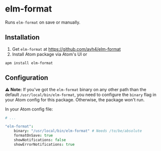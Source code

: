 # elm-format

Runs `elm-format` on save or manually.

## Installation

1. Get `elm-format` at https://github.com/avh4/elm-format
2. Install Atom package via Atom's UI or
   
```
apm install elm-format
```

## Configuration

**⚠️ Note:** If you've got the `elm-format` binary on any other path than the default `/usr/local/bin/elm-format`, you need to configure the `binary` flag in your Atom config for this package. Otherwise, the package won't run.

In your Atom config file:

```cson
# ...

"elm-format":
    binary: "/usr/local/bin/elm-format" # Needs /to/be/absolute
    formatOnSave: true
    showNotifications: false
    showErrorNotifications: true
```
